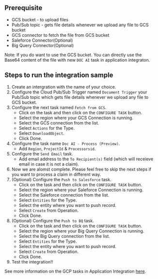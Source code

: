## Prerequisite
* GCS bucket - to upload files
* Pub/Sub topic - gets file details whenever we upload any file to GCS bucket
* GCS connector to fetch the file from GCS bucket
* Saleforce Connector(Optional)
* Big Query Connector(Optional)

Note: If you do want to use the GCS bucket. You can directly use the Base64 content of the file with new `DOC AI` task in application integraton. 

## Steps to run the integration sample
1. Create an intergration with the name of your choice. 
2. Configure the Cloud Pub/Sub Trigger named `Document Trigger` your Pub/Sub topic which gets file details whenever we upload any file to GCS bucket.
3. Configure the next task named `Fetch from GCS`.
    - Click on the task and then click on the `CONFIGURE TASK` button.
    - Select the region where your GCS Connection is running.
    - Select the GCS connection from the list.
    - Select `Actions` for the Type.
    - Select `DownloadObject`.
    - Click Done.
4. Configure the task name `Doc AI - Process (Preview)`.
    - Add `Region`, `ProjectId` & `Processorsid`.
5. Configure the `Send Email` task. 
    - Add email address to the `To Recipient(s)` field (which will receieve email in case it is not a claim).
6. Now we are alomst complete. Please feel free to skip the next steps if you want to process a claim in different way. 
7. (Optional) Configure the `Push to Salesforce` task. 
    - Click on the task and then click on the `CONFIGURE TASK` button.
    - Select the region where your Saleforce Connection is running.
    - Select the Saleforce connection from the list.
    - Select `Entities` for the Type.
    - Select the entity where you want to push record. 
    - Select `Create` from Operation.
    - Click Done. 
8. (Optional) Configure the `Push to BQ` task. 
    - Click on the task and then click on the `CONFIGURE TASK` button.
    - Select the region where your Big Query Connection is running.
    - Select the Big Query connection from the list.
    - Select `Entities` for the Type.
    - Select the entity where you want to push record. 
    - Select `Create` from Operation.
    - Click Done.
9. Test the integration!!

See more information on the GCP tasks in Application Integration [here](http://releasenote.com). 
